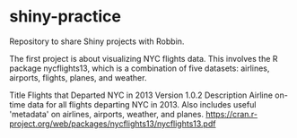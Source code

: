 # shiny-practice
Repository to share Shiny projects with Robbin.

The first project is about visualizing NYC flights data. This involves the R package nycflights13, which is a combination of five datasets: airlines, airports, flights, planes, and weather.


Title Flights that Departed NYC in 2013
Version 1.0.2
Description Airline on-time data for all flights departing NYC in 2013.
Also includes useful 'metadata' on airlines, airports, weather, and
planes.
https://cran.r-project.org/web/packages/nycflights13/nycflights13.pdf

